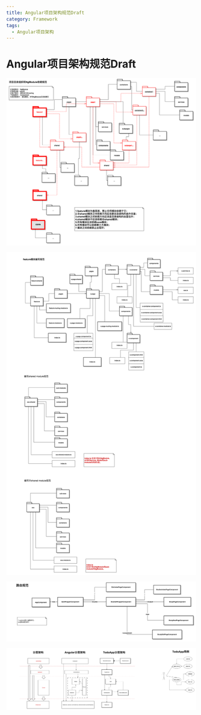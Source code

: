 ```yaml
---
title: Angular项目架构规范Draft
category: Framework
tags:
  - Angular项目架构
---
```


# Angular项目架构规范Draft

![](./项目目录组织和NgModule依赖规范.png)

![](./目录文件规范.png)

![](./路由规范.png)

![](./复杂container分层架构规范.png)